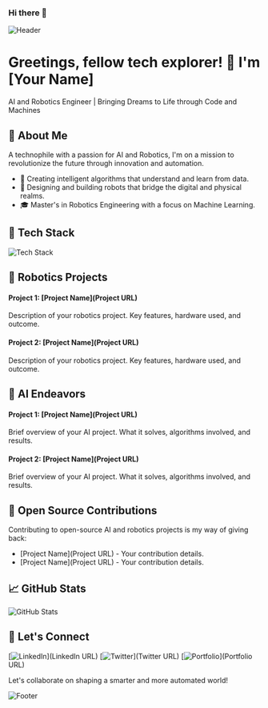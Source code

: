 ### Hi there 👋

<!-- Banner Image/Header -->
![Header](https://your-image-url.com/banner-image.png)

# Greetings, fellow tech explorer! 👋 I'm [Your Name]

AI and Robotics Engineer | Bringing Dreams to Life through Code and Machines

## 🚀 About Me

A technophile with a passion for AI and Robotics, I'm on a mission to revolutionize the future through innovation and automation.

- 🧠 Creating intelligent algorithms that understand and learn from data.
- 🤖 Designing and building robots that bridge the digital and physical realms.
- 🎓 Master's in Robotics Engineering with a focus on Machine Learning.

## 🔧 Tech Stack

![Tech Stack](https://your-image-url.com/tech-stack.png)

## 🤖 Robotics Projects

#### Project 1: [Project Name](Project URL)
Description of your robotics project. Key features, hardware used, and outcome.

#### Project 2: [Project Name](Project URL)
Description of your robotics project. Key features, hardware used, and outcome.

## 🧠 AI Endeavors

#### Project 1: [Project Name](Project URL)
Brief overview of your AI project. What it solves, algorithms involved, and results.

#### Project 2: [Project Name](Project URL)
Brief overview of your AI project. What it solves, algorithms involved, and results.

## 🌟 Open Source Contributions

Contributing to open-source AI and robotics projects is my way of giving back:

- [Project Name](Project URL) - Your contribution details.
- [Project Name](Project URL) - Your contribution details.

## 📈 GitHub Stats

![GitHub Stats](https://github-readme-stats.vercel.app/api?username=your-username&show_icons=true&theme=radical)

## 🤝 Let's Connect

[![LinkedIn](https://your-image-url.com/linkedin-icon.png)](LinkedIn URL)
[![Twitter](https://your-image-url.com/twitter-icon.png)](Twitter URL)
[![Portfolio](https://your-image-url.com/portfolio-icon.png)](Portfolio URL)

Let's collaborate on shaping a smarter and more automated world!

<!-- Footer -->
![Footer](https://your-image-url.com/footer-image.png)
